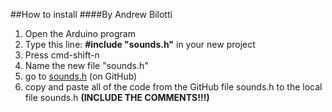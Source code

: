 ##How to install
####By Andrew Bilotti
1. Open the Arduino program
2. Type this line: **#include "sounds.h"** in your new project
3. Press cmd-shift-n
4. Name the new file "sounds.h"
5. go to [sounds.h](#) (on GitHub)
6. copy and paste all of the code from the GitHub file sounds.h to the local file sounds.h **(INCLUDE THE COMMENTS!!!)**
